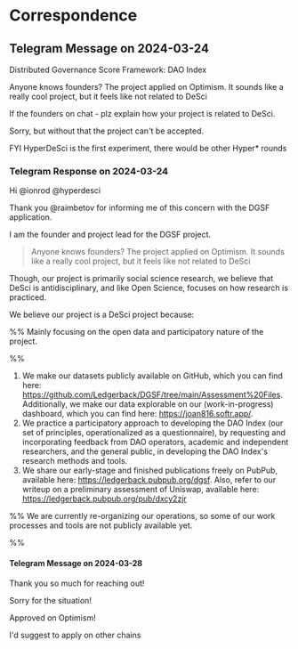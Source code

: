 # Correspondence
## Telegram Message on 2024-03-24

Distributed Governance Score Framework: DAO Index

Anyone knows founders? The project applied on Optimism. It sounds like a really cool project, but it feels like not related to DeSci 

If the founders on chat - plz explain how your project is related to DeSci.

Sorry, but without that the project can't be accepted.

FYI HyperDeSci is the first experiment, there would be other Hyper* rounds
### Telegram Response on 2024-03-24

Hi @ionrod @hyperdesci

Thank you @raimbetov for informing me of this concern with the DGSF application.

I am the founder and project lead for the DGSF project.

> Anyone knows founders? The project applied on Optimism. It sounds like a really cool project, but it feels like not related to DeSci

Though, our project is primarily social science research, we believe that DeSci is antidisciplinary, and like Open Science, focuses on how research is practiced.

We believe our project is a DeSci project because:

%%
Mainly focusing on the open data and participatory nature of the project.

%%


1. We make our datasets publicly available on GitHub, which you can find here: https://github.com/Ledgerback/DGSF/tree/main/Assessment%20Files. Additionally, we make our data explorable on our (work-in-progress) dashboard, which you can find here: https://joan816.softr.app/.
3. We practice a participatory approach to developing the DAO Index (our set of principles, operationalized as a questionnaire), by requesting and incorporating feedback from DAO operators, academic and independent researchers, and the general public, in developing the DAO Index's research methods and tools.
5. We share our early-stage and finished publications freely on PubPub, available here: https://ledgerback.pubpub.org/dgsf. Also, refer to our writeup on a preliminary assessment of Uniswap, available here: https://ledgerback.pubpub.org/pub/dxcy2zjr

%%
We are currently re-organizing our operations, so some of our work processes and tools are not publicly available yet.

%%

#### Telegram Message on 2024-03-28

Thank you so much for reaching out!

Sorry for the situation!

Approved on Optimism!

I'd suggest to apply on other chains